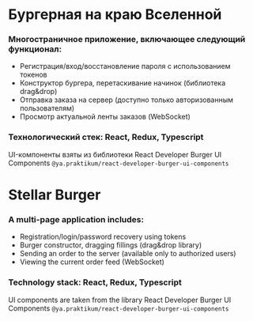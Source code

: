 # Бургерная на краю Вселенной

### Многостраничное приложение, включающее следующий функционал: 
<ul>
<li>Регистрация/вход/восстановление пароля с использованием токенов <br>
<li>Конструктор бургера, перетаскивание начинок (библиотека drag&drop)<br>
<li>Отправка заказа на сервер (доступно только авторизованным пользователям)<br>
<li>Просмотр актуальной ленты заказов (WebSocket)
</ul>

### Технологический стек: React, Redux, Typescript

UI-компоненты взяты из библиотеки
React Developer Burger UI Components
 `@ya.praktikum/react-developer-burger-ui-components`

# Stellar Burger 

### A multi-page application includes:
<ul>
<li>Registration/login/password recovery using tokens <br>
<li>Burger constructor, dragging fillings (drag&drop library) <br>
<li>Sending an order to the server (available only to authorized users) <br>
<li>Viewing the current order feed (WebSocket) 
</ul>

 ### Technology stack: React, Redux, Typescript

UI components are taken from the library
React Developer Burger UI Components
 `@ya.praktikum/react-developer-burger-ui-components`


